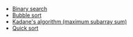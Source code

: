 * [Binary search](binary_search.py)
* [Bubble sort](bubble_sort.py)
* [Kadane's algorithm (maximum subarray sum)](max_subarray_sum.py)
* [Quick sort](quick_sort.py)